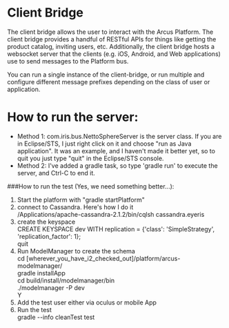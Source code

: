# Client Bridge

The client bridge allows the user to interact with the Arcus Platform. The client bridge provides a handful of RESTful APIs for things like getting the product catalog, inviting users, etc. Additionally, the client bridge hosts a websocket server that the clients (e.g. iOS, Android, and Web applications) use to send messages to the Platform bus.

You can run a single instance of the client-bridge, or run multiple and configure different message prefixes depending on the class of user or application.

How to run the server:
=====================
  * Method 1:
com.iris.bus.NettoSphereServer is the server class. If you are in Eclipse/STS, I just right click on it and choose "run as Java application". It was an example, and I haven't made it better yet, so to quit you just type "quit" in the Eclipse/STS console.
  * Method 2:
I've added a gradle task, so type 'gradle run' to execute the server, and Ctrl-C to end it.

###How to run the test (Yes, we need something better...):
  1. Start the platform with "gradle startPlatform"  
  2. connect to Cassandra. Here's how I do it  
  /Applications/apache-cassandra-2.1.2/bin/cqlsh cassandra.eyeris  
  3. create the keyspace  
  CREATE KEYSPACE dev WITH replication = {'class': 'SimpleStrategy', 'replication_factor': 1};  
  quit  
  4. Run ModelManager to create the schema  
  cd \[wherever_you_have_i2_checked_out\]/platform/arcus-modelmanager/  
  gradle installApp  
  cd build/install/modelmanager/bin  
  ./modelmanager -P dev  
  Y  
  5. Add the test user either via oculus or mobile App  
  6. Run the test  
  gradle --info cleanTest test  
